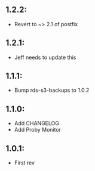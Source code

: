 ## 1.2.2:

* Revert to ~> 2.1 of postfix

## 1.2.1:

* Jeff needs to update this

## 1.1.1:

* Bump rds-s3-backups to 1.0.2

## 1.1.0:

* Add CHANGELOG
* Add Proby Monitor

## 1.0.1:

* First rev
